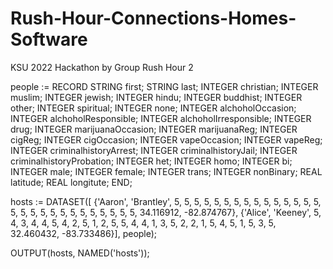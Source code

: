# Rush-Hour-Connections-Homes-Software
KSU 2022 Hackathon by Group Rush Hour 2

people := RECORD
  STRING first;
  STRING last;
  INTEGER christian;
  INTEGER muslim;
  INTEGER jewish;
  INTEGER hindu;
  INTEGER buddhist;
  INTEGER other;
  INTEGER spiritual;
  INTEGER none;
  INTEGER alchoholOccasion;
  INTEGER alchoholResponsible;
  INTEGER alchoholIrresponsible;
  INTEGER drug;
  INTEGER marijuanaOccasion;
  INTEGER marijuanaReg;
  INTEGER cigReg;
  INTEGER cigOccasion;
  INTEGER vapeOccasion;
  INTEGER vapeReg;
  INTEGER criminalhistoryArrest;
  INTEGER criminalhistoryJail;
  INTEGER criminalhistoryProbation;
  INTEGER het;
  INTEGER homo;
  INTEGER bi;
  INTEGER male;
  INTEGER female;
  INTEGER trans;
  INTEGER nonBinary;
  REAL latitude;
  REAL longitute;
END;

hosts := DATASET([
  {'Aaron', 'Brantley', 5, 5, 5, 5, 5, 5, 5, 5, 5, 5, 5, 5, 5, 5, 5, 5, 5, 5, 5, 5, 5, 5, 5, 5, 5, 5, 5, 5, 34.116912, -82.874767},
  {'Alice', 'Keeney', 5, 4, 3, 4, 4, 5, 4, 2, 5, 1, 2, 5, 5, 4, 4, 1, 3, 5, 2, 2, 1, 5, 4, 5, 1, 5, 3, 5, 32.460432, -83.733486}],
                people);

OUTPUT(hosts, NAMED('hosts'));
